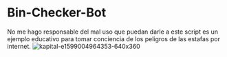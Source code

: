 # Bin-Checker-Bot
No me hago responsable del mal uso que puedan darle a este script es un ejemplo educativo para tomar conciencia de los peligros de las estafas por internet.
![kapital-e1599004964353-640x360](https://user-images.githubusercontent.com/117610367/215379032-6319adba-b3d1-4e32-917c-b60240f54bbb.png)

